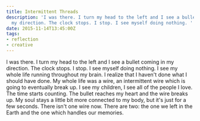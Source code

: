 ```yaml
---
title: Intermittent Threads
description: 'I was there. I turn my head to the left and I see a bullet coming in
  my direction. The clock stops. I stop. I see myself doing nothing. '
date: 2015-11-14T13:45:00Z
tags:
- reflection
- creative
---
```


I was there. I turn my head to the left and I see a bullet coming in my direction. The clock stops. I stop. I see myself doing nothing. I see my whole life running throughout my brain. I realize that I haven't done what I should have done. My whole life was a wire, an intermittent wire which is going to eventually break up. I see my children, I see all of the people I love. The time starts counting. The bullet reaches my heart and the wire breaks up. My soul stays a little bit more connected to my body, but it's just for a few seconds. There isn't one wire now. There are two: the one we left in the Earth and the one which handles our memories.
